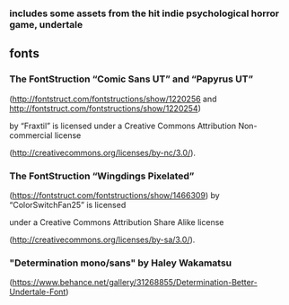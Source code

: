 ### includes some assets from the hit indie psychological horror game, undertale

## fonts

### The FontStruction “Comic Sans UT” and “Papyrus UT”

(http://fontstruct.com/fontstructions/show/1220256 and http://fontstruct.com/fontstructions/show/1220254)

by “Fraxtil” is licensed under a Creative Commons Attribution Non-commercial license

(http://creativecommons.org/licenses/by-nc/3.0/).

### The FontStruction “Wingdings Pixelated”

(https://fontstruct.com/fontstructions/show/1466309) by “ColorSwitchFan25” is licensed

under a Creative Commons Attribution Share Alike license

(http://creativecommons.org/licenses/by-sa/3.0/).

### "Determination mono/sans" by Haley Wakamatsu

(https://www.behance.net/gallery/31268855/Determination-Better-Undertale-Font)
